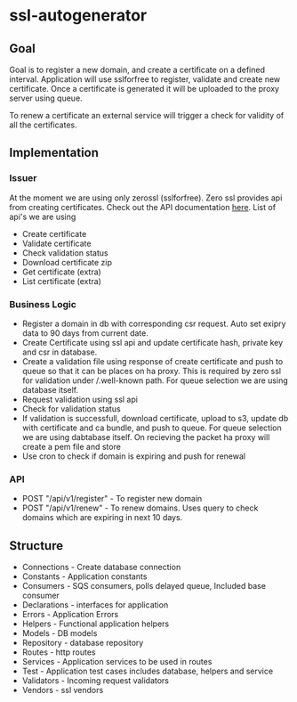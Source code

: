 # ssl-autogenerator

## Goal
Goal is to register a new domain, and create a certificate on a defined interval. Application will use sslforfree to register, validate and create new certificate. Once a certificate is generated it will be uploaded to the proxy server using queue.

To renew a certificate an external service will trigger a check for validity of all the certificates.

## Implementation

### Issuer

At the moment we are using only zerossl (sslforfree). Zero ssl provides api from creating certificates. Check out the API documentation [here](https://zerossl.com/documentation/api/).
List of api's we are using
- Create certificate
- Validate certificate
- Check validation status
- Download certificate zip
- Get certificate  (extra) 
- List certificate (extra) 

### Business Logic
- Register a domain in db with corresponding csr request. Auto set exipry data to 90 days from current date.
- Create Certificate using ssl api and update certificate hash, private key and csr in database.
- Create a validation file using response of create certificate and push to queue so that it can be places on ha proxy. This is required by zero ssl for validation under /.well-known path. For queue selection we are using database itself.
- Request validation using ssl api  
- Check for validation status
- If validation is successfull, download certificate, upload to s3, update db with certificate and ca bundle, and push to queue. For queue selection we are using dabtabase itself. On recieving the packet ha proxy will create a pem file and store
- Use cron to check if domain is expiring and push for renewal


### API
- POST "/api/v1/register" - To register new domain
- POST "/api/v1/renew" - To renew domains. Uses query to check domains which are expiring in next 10 days.


## Structure
- Connections - Create database connection
- Constants - Application constants
- Consumers - SQS consumers, polls delayed queue, Included base consumer
- Declarations - interfaces for application
- Errors - Application Errors
- Helpers - Functional application helpers
- Models - DB models
- Repository - database repository
- Routes - http routes
- Services - Application services to be used in routes
- Test - Application test cases includes database, helpers and service 
- Validators - Incoming request validators 
- Vendors - ssl vendors
